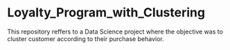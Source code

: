 # Loyalty_Program_with_Clustering
This repository reffers to a Data Science project where the objective was to cluster customer according to their purchase behavior.
